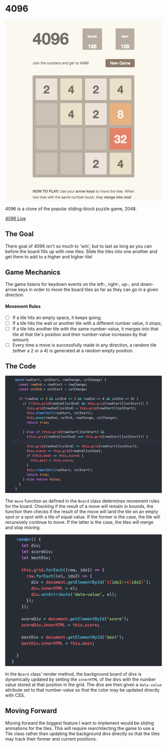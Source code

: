 # 4096
![](Images/4096.png)

4096 is a clone of the popular sliding-block puzzle game, 2048.

[4096 Live](alex-kornfeld.com/4096)

## The Goal
There goal of 4096 isn't so much to 'win', but to last as long as you can before the board fills up with new tiles. Slide the tiles into one another and get them to add to a higher and higher tile!

## Game Mechanics
The game listens for keydown events on the left-, right-, up-, and down-arrow keys in order to move the board tiles as far as they can go in a given direction.

#### Movement Rules
- [ ] If a tile hits an empty space, it keeps going;
- [ ] If a tile hits the wall or another tile with a different number value, it stops;
- [ ] If a tile hits another tile with the same number-value, it merges into that tile at that tile's position and their number-value increases by that amount;
- [ ] Every time a move is successfully made in any direction, a random tile (either a 2 or a 4) is generated at a random empty position.

## The Code

![](Images/move_code.png)

The `move` function as defined in the `Board` class determines movement rules for the board. Checking if the result of a move will remain in bounds, the function then checks if the result of the move will land the tile on an empty spot or a spot with a tile of equal value. If the former is the case, the tile will recursively continue to move. If the latter is the case, the tiles will merge and stop moving.

![](Images/board_render.png)

In the `Board` class' render method, the background board of divs is dynamically updated by setting the `innerHTML` of the divs with the number value stored at that position in the grid. The divs are then given a `data-value` attribute set to that number-value so that the color may be updated directly with CSS.

## Moving Forward
Moving forward the biggest feature I want to implement would be sliding animations for the tiles. This will require rearchitecting the game to use a Tile class rather than updating the background divs directly so that the tiles may track their former and current positions.
